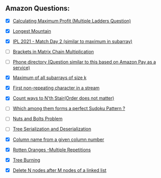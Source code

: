 ## Amazon Questions:

- [x] [Calculating Maximum Profit (Multiple Ladders Question)](https://practice.geeksforgeeks.org/problems/maximum-profit4657/1)

- [x] [Longest Mountain ](https://leetcode.com/problems/longest-mountain-in-array/)

- [x] [IPL 2021 - Match Day 2 (similar to maximum in subarray)](https://practice.geeksforgeeks.org/problems/deee0e8cf9910e7219f663c18d6d640ea0b87f87/1/)

- [ ] [Brackets in Matrix Chain Multiplication](https://practice.geeksforgeeks.org/problems/brackets-in-matrix-chain-multiplication1024/1/) 

- [ ] [Phone directory (Question similar to this based on Amazon Pay as a service)](https://practice.geeksforgeeks.org/problems/phone-directory4628/1/)

- [x] [Maximum of all subarrays of size k](https://practice.geeksforgeeks.org/problems/maximum-of-all-subarrays-of-size-k3101/1)

- [x] [First non-repeating character in a stream](https://practice.geeksforgeeks.org/problems/first-non-repeating-character-in-a-stream1216/1)

- [x] [Count ways to N'th Stair(Order does not matter)](https://practice.geeksforgeeks.org/problems/count-ways-to-nth-stairorder-does-not-matter1322/1/)

- [ ] [Which among them forms a perfect Sudoku Pattern ?](https://practice.geeksforgeeks.org/problems/is-sudoku-valid4820/1/)

- [ ] [Nuts and Bolts Problem](https://practice.geeksforgeeks.org/problems/nuts-and-bolts-problem0431/1)

- [ ] [Tree Serialization and Deserialization](https://practice.geeksforgeeks.org/problems/serialize-and-deserialize-a-binary-tree/1)

- [x] [Column name from a given column number](https://practice.geeksforgeeks.org/problems/column-name-from-a-given-column-number4244/1/)

- [x] [Rotten Oranges -Multiple Repetitions](https://leetcode.com/problems/rotting-oranges/)

- [x] [Tree Burning ](https://practice.geeksforgeeks.org/problems/burning-tree/1/)

- [X] [Delete N nodes after M nodes of a linked list ](https://practice.geeksforgeeks.org/problems/delete-n-nodes-after-m-nodes-of-a-linked-list/1/)





